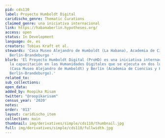 ```yaml
---
pid: cds110
label: Proyecto Humboldt Digital
caridischo_genre: Thematic Curations
claimed_genre: una iniciativa internacional
link: https://habanaberlin.hypotheses.org/
access: open
status: In Development
language: de, es
creators: Tobias Kraft et al.
stewards: 'Casa Museo Alejandro de Humboldt (La Habana), Academia de Ciencias y Humanidades
  Berlín-Brandeburgo '
blurb: 'El Proyecto Humboldt Digital (ProHD) es una iniciativa internacional para
  la capacitación en las Humanidades Digitales que se ejecuta en dos lugares: La Habana
  (Casa Museo Alejandro de Humboldt) y Berlín (Academia de Ciencias y Humanidades
  Berlín-Brandeburgo).'
related_to:
sub_collections:
open_data:
added_by: Roopika Risam
twitter: "@roopikarisam"
census_year: '2020'
notes:
order: '013'
layout: caridischo_item
collection: main
thumbnail: img/derivatives/simple/cds110/thumbnail.jpg
full: img/derivatives/simple/cds110/fullwidth.jpg
---
```

